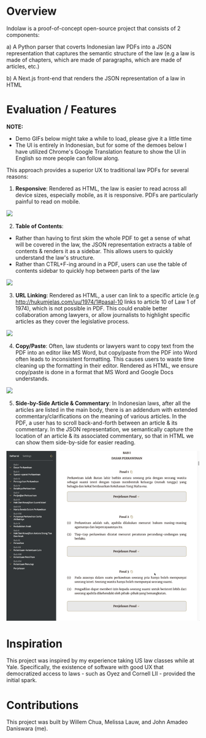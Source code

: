 # Overview

Indolaw is a proof-of-concept open-source project that consists of 2 components:

a) A Python parser that coverts Indonesian law PDFs into a JSON representation that captures the semantic structure of the law (e.g a law is made of chapters, which are made of paragraphs, which are made of articles, etc.)

b) A Next.js front-end that renders the JSON representation of a law in HTML

# Evaluation / Features

**NOTE:** 
- Demo GIFs below might take a while to load, please give it a little time
- The UI is entirely in Indonesian, but for some of the demoes below I have utilized Chrome's Google Translation feature to show the UI in English so more people can follow along.

This approach provides a superior UX to traditional law PDFs for several reasons:

1. **Responsive**: Rendered as HTML, the law is easier to read across all device sizes, especially mobile, as it is responsive. PDFs are particularly painful to read on mobile.

![](/assets/responsive.gif)

2. **Table of Contents**:

- Rather than having to first skim the whole PDF to get a sense of what will be covered in the law, the JSON representation extracts a table of contents & renders it as a sidebar. This allows users to quickly understand the law's structure.
- Rather than CTRL+F-ing around in a PDF, users can use the table of contents sidebar to quickly hop between parts of the law

![](/assets/table-of-contents.gif)

3. **URL Linking**: Rendered as HTML, a user can link to a specific article (e.g http://hukumjelas.com/uu/1974/1#pasal-10 links to article 10 of Law 1 of 1974), which is not possible in PDF. This could enable better collaboration among lawyers, or allow journalists to highlight specific articles as they cover the legislative process.

![](/assets/url-linking.gif)

4. **Copy/Paste**: Often, law students or lawyers want to copy text from the PDF into an editor like MS Word, but copy/paste from the PDF into Word often leads to inconsistent formatting. This causes users to waste time cleaning up the formatting in their editor. Rendered as HTML, we ensure copy/paste is done in a format that MS Word and Google Docs understands.

![](/assets/copy-paste.gif)

5. **Side-by-Side Article & Commentary**: In Indonesian laws, after all the articles are listed in the main body, there is an addendum with extended commentary/clarifications on the meaning of various articles. In the PDF, a user has to scroll back-and-forth between an article & its commentary. In the JSON representation, we semantically capture the location of an article & its associated commentary, so that in HTML we can show them side-by-side for easier reading.

![](/assets/side-by-side.gif)

# Inspiration

This project was inspired by my experience taking US law classes while at Yale. Specifically, the existence of software with good UX that democratized access to laws - such as Oyez and Cornell LII - provided the initial spark.

# Contributions

This project was built by Willem Chua, Melissa Lauw, and John Amadeo Daniswara (me).
